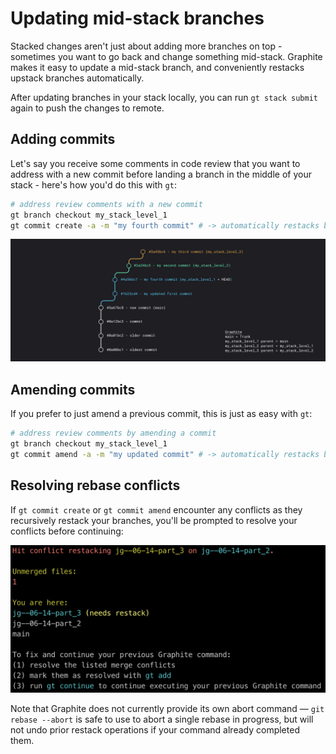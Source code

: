 # Updating mid-stack branches

Stacked changes aren't just about adding more branches on top - sometimes you want to go back and change something mid-stack. Graphite makes it easy to update a mid-stack branch, and conveniently restacks upstack branches automatically.

After updating branches in your stack locally, you can run `gt stack submit` again to push the changes to remote.

## Adding commits

Let's say you receive some comments in code review that you want to address with a new commit before landing a branch in the middle of your stack - here's how you'd do this with `gt`:

```bash
# address review comments with a new commit
gt branch checkout my_stack_level_1
gt commit create -a -m "my fourth commit" # -> automatically restacks both upstack branches
```

![Graphite will automatically perform the recursive rebases if you have up-stack changes when you run gt commit create on a mid-stack branch.](../../.gitbook/assets/Untitled.png)

## Amending commits

If you prefer to just amend a previous commit, this is just as easy with `gt`:

```bash
# address review comments by amending a commit
gt branch checkout my_stack_level_1
gt commit amend -a -m "my updated commit" # -> automatically restacks both upstack branches
```

## Resolving rebase conflicts

If `gt commit create` or `gt commit amend` encounter any conflicts as they recursively restack your branches, you'll be prompted to resolve your conflicts before continuing:

![](<../../.gitbook/assets/image (11).png>)

Note that Graphite does not currently provide its own abort command — `git rebase --abort` is safe to use to abort a single rebase in progress, but will not undo prior restack operations if your command already completed them.&#x20;
